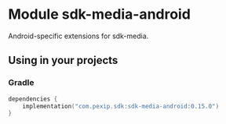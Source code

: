 # Module sdk-media-android

Android-specific extensions for sdk-media.

## Using in your projects

### Gradle

```kotlin
dependencies {
    implementation("com.pexip.sdk:sdk-media-android:0.15.0")
}
```
